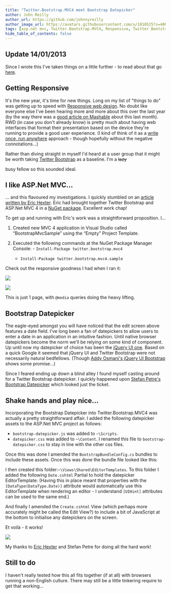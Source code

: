 ```yaml
---
title: "Twitter.Bootstrap.MVC4 meet Bootstrap Datepicker"
author: John Reilly
author_url: https://github.com/johnnyreilly
author_image_url: https://avatars.githubusercontent.com/u/1010525?s=400&u=294033082cfecf8ad1645b4290e362583b33094a&v=4
tags: [asp.net mvc, Twitter.Bootstrap.MVC4, Responsive, Twitter Bootstrap, Bootstrap Datepicker]
hide_table_of_contents: false
---
```

## Update 14/01/2013

 Since I wrote this I've taken things on a little further - to read about that go [here](<http://icanmakethiswork.blogspot.co.uk/2013/01/twitterbootstrapmvc4-meet-bootstrap_14.html>).

## Getting Responsive

It's the new year, it's time for new things. Long on my list of "things to do" was getting up to speed with [Responsive web design](<http://en.wikipedia.org/wiki/Responsive_web_design>). No doubt like everyone else I've been hearing more and more about this over the last year (by the way there was a [good article on Mashable](<http://mashable.com/2012/12/11/responsive-web-design/>) about this last month). RWD (in case you don't already know) is pretty much about having web interfaces that format their presentation based on the device they're running to provide a good user experience. (I kind of think of it as a [write once, run anywhere](<http://en.wikipedia.org/wiki/Write_once,_run_anywhere>) approach - though hopefully without the negative connotations...)

Rather than diving straight in myself I'd heard at a user group that it might be worth taking [Twitter Bootstrap](<http://twitter.github.com/bootstrap/>) as a baseline. I'm a <strike>lazy</strike>

 busy fellow so this sounded ideal.

## I like ASP.Net MVC...

... and this flavoured my investigations. I quickly stumbled on an [article written by Eric Hexter](<http://lostechies.com/erichexter/2012/11/20/twitter-bootstrap-mvc4-the-template-nuget-package-for-asp-net-mvc4-projects/ >). Eric had brought together Twitter Bootstrap and ASP.Net MVC 4 in a [NuGet package](<http://nuget.org/packages/twitter.bootstrap.mvc4>). Excellent work chap!

To get up and running with Eric's work was a straightforward proposition. I...

1. Created new MVC 4 application in Visual Studio called “BootstrapMvcSample” using the “Empty” Project Template.
2. Executed the following commands at the NuGet Package Manager Console: - `Install-Package twitter.bootstrap.mvc4`
    - `Install-Package twitter.bootstrap.mvc4.sample`

    <!-- -->


<!-- -->

Check out the responsive goodness I had when I ran it:

![](http://4.bp.blogspot.com/-2ytMlGLGRpo/UO1mqfi7yQI/AAAAAAAAAYs/RRuVGbr8nAg/s400/TwitterBootstrapFullSize.png)

![](http://3.bp.blogspot.com/-780OCEuXoLw/UO1maRJ-CZI/AAAAAAAAAYg/chBHgYMAIJk/s400/TwitterBootstrapTitchyTiny.png)

This is just 1 page, with `@media` queries doing the heavy lifting.

## Bootstrap Datepicker

The eagle-eyed amongst you will have noticed that the edit screen above features a date field. I've long been a fan of datepickers to allow users to enter a date in an application in an intuitive fashion. Until native browser datepickers become the norm we'll be relying on some kind of component. Up until now my datepicker of choice has been the [jQuery UI one](<http://jqueryui.com/datepicker/>). Based on a quick Google it seemed that jQuery UI and Twitter Bootstrap were not necessarily natural bedfellows. (Though [Addy Osmani's jQuery UI Bootstrap](<http://addyosmani.github.com/jquery-ui-bootstrap/>) shows some promise...)

Since I feared ending up down a blind alley I found myself casting around for a Twitter Bootstrap datepicker. I quickly happened upon [Stefan Petre's Bootstrap Datepicker](<http://www.eyecon.ro/bootstrap-datepicker/>) which looked just the ticket.

## Shake hands and play nice...

Incorporating the Bootstrap Datepicker into Twitter.Bootstrap.MVC4 was actually a pretty straightforward affair. I added the following datepicker assets to the ASP.Net MVC project as follows:

- `bootstrap-datepicker.js` was added to `~\Scripts`.
- `datepicker.css` was added to `~\Content`. I renamed this file to `bootstrap-datepicker.css` to stay in line with the other css files.

<!-- -->

Once this was done I amended the `BootstrapBundleConfig.cs` bundles to include these assets. Once this was done the bundle file looked like this:

<script src="https://gist.github.com/4529746.js?file=BootstrapBundleConfig.cs"></script>

I then created this folder:`~\Views\Shared\EditorTemplates`. To this folder I added the following `Date.cshtml` Partial to hold the datepicker EditorTemplate: (Having this in place meant that properties with the `[DataType(DataType.Date)]` attribute would automatically use this EditorTemplate when rendering an editor - I understand `[UIHint]` attributes can be used to the same end.)

<script src="https://gist.github.com/4529746.js?file=Date.cshtml"></script>

And finally I amended the `Create.cshtml` View (which perhaps more accurately might be called the Edit View?) to include a bit of JavaScript at the bottom to initialise any datepickers on the screen.

<script src="https://gist.github.com/4529746.js?file=Create.cshtml"></script>

Et voilà - it works!

![](http://4.bp.blogspot.com/-_SfaYN2dfuk/UO2JmrqO_gI/AAAAAAAAAZA/Y904hmwcqaI/s400/TwitterBootstrapDatepicker.png)

My thanks to [Eric Hexter](<https://twitter.com/ehexter>) and Stefan Petre for doing all the hard work!

## Still to do

I haven't really tested how this all fits together (if at all) with browsers running a non-English culture. There may still be a little tinkering require to get that working...


